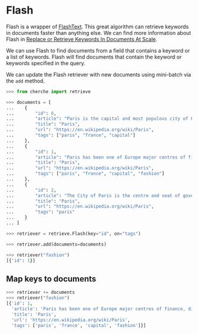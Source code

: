 # Flash

Flash is a wrapper of [FlashText](https://github.com/vi3k6i5/flashtext). This great algorithm can
retrieve keywords in documents faster than anything else. We can find more information about Flash in [Replace or Retrieve Keywords In Documents At Scale](https://arxiv.org/pdf/1711.00046.pdf).

We can use Flash to find documents from a field that contains a keyword or a list of keywords.
Flash will find documents that contain the keyword or keywords specified in the query.

We can update the Flash retriever with new documents using mini-batch via the `add` method.

```python
>>> from cherche import retrieve

>>> documents = [
...    {
...        "id": 0,
...        "article": "Paris is the capital and most populous city of France",
...        "title": "Paris",
...        "url": "https://en.wikipedia.org/wiki/Paris",
...        "tags": ["paris", "france", "capital"]
...    },
...    {
...        "id": 1,
...        "article": "Paris has been one of Europe major centres of finance, diplomacy , commerce , fashion , gastronomy , science , and arts.",
...        "title": "Paris",
...        "url": "https://en.wikipedia.org/wiki/Paris",
...        "tags": ["paris", "france", "capital", "fashion"]
...    },
...    {
...        "id": 2,
...        "article": "The City of Paris is the centre and seat of government of the region and province of Île-de-France .",
...        "title": "Paris",
...        "url": "https://en.wikipedia.org/wiki/Paris",
...        "tags": "paris"
...    }
... ]

>>> retriever = retrieve.Flash(key="id", on="tags")

>>> retriever.add(documents=documents)

>>> retriever("fashion")
[{'id': 1}]
```

## Map keys to documents

```python
>>> retriever += documents
>>> retriever("fashion")
[{'id': 1,
  'article': 'Paris has been one of Europe major centres of finance, diplomacy , commerce , fashion , gastronomy , science , and arts.',
  'title': 'Paris',
  'url': 'https://en.wikipedia.org/wiki/Paris',
  'tags': ['paris', 'france', 'capital', 'fashion']}]
```
